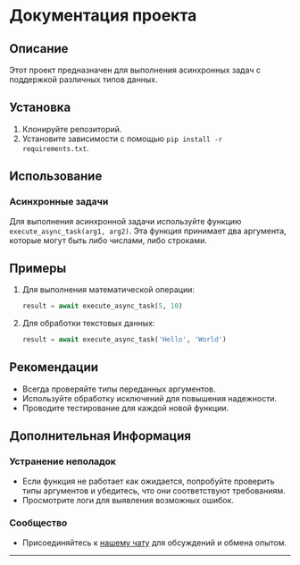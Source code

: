 # Документация проекта

## Описание
Этот проект предназначен для выполнения асинхронных задач с поддержкой различных типов данных.

## Установка
1. Клонируйте репозиторий.
2. Установите зависимости с помощью `pip install -r requirements.txt`.

## Использование
### Асинхронные задачи
Для выполнения асинхронной задачи используйте функцию `execute_async_task(arg1, arg2)`. Эта функция принимает два аргумента, которые могут быть либо числами, либо строками.

## Примеры
1. Для выполнения математической операции:
   ```python
   result = await execute_async_task(5, 10)
   ```

2. Для обработки текстовых данных:
   ```python
   result = await execute_async_task('Hello', 'World')
   ```

## Рекомендации
- Всегда проверяйте типы переданных аргументов.
- Используйте обработку исключений для повышения надежности.
- Проводите тестирование для каждой новой функции.

## Дополнительная Информация

### Устранение неполадок
- Если функция не работает как ожидается, попробуйте проверить типы аргументов и убедитесь, что они соответствуют требованиям.
- Просмотрите логи для выявления возможных ошибок.

### Сообщество
- Присоединяйтесь к [нашему чату](https://example.com) для обсуждений и обмена опытом.

---
